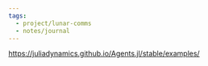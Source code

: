 ```yaml
---
tags:
  - project/lunar-comms
  - notes/journal
---
```

https://juliadynamics.github.io/Agents.jl/stable/examples/